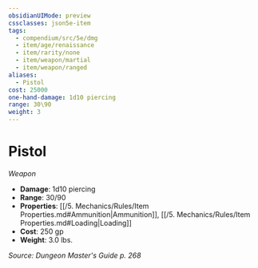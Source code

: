```yaml
---
obsidianUIMode: preview
cssclasses: json5e-item
tags:
  - compendium/src/5e/dmg
  - item/age/renaissance
  - item/rarity/none
  - item/weapon/martial
  - item/weapon/ranged
aliases:
  - Pistol
cost: 25000
one-hand-damage: 1d10 piercing
range: 30\90
weight: 3
---
```

# Pistol
*Weapon*  

- **Damage**: 1d10 piercing
- **Range**: 30/90
- **Properties**: [[/5. Mechanics/Rules/Item Properties.md#Ammunition\|Ammunition]], [[/5. Mechanics/Rules/Item Properties.md#Loading\|Loading]]
- **Cost**: 250 gp
- **Weight**: 3.0 lbs.

*Source: Dungeon Master's Guide p. 268*
